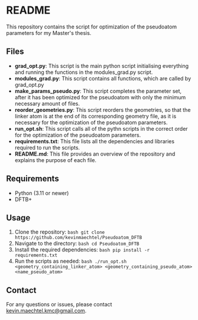 # README

This repository contains the script for optimization of the pseudoatom parameters for my Master's thesis.

## Files

- **grad_opt.py**: This script is the main python script initialising everything and running the functions in the modules_grad.py script.
- **modules_grad.py**: This script contains all functions, which are called by grad_opt.py
- **make_params_pseudo.py**: This script completes the parameter set, after it has been optimized for the pseudoatom with only the minimum necessary amount of files.
- **reorder_geometries.py**: This script reorders the geometries, so that the linker atom is at the end of its corresponding geometry file, as it is necessary for the optimization of the pseudoatom parameters.
- **run_opt.sh**: This script calls all of the pythn scripts in the correct order for the optimization of the pseudoatom parameters.
- **requirements.txt**: This file lists all the dependencies and libraries required to run the scripts.
- **README.md**: This file provides an overview of the repository and explains the purpose of each file.

## Requirements

- Python (3.11 or newer)
- DFTB+

## Usage

1. Clone the repository:
        ```bash
        git clone https://github.com/kevinmaechtel/Pseudoatom_DFTB
        ```
2. Navigate to the directory:
        ```bash
        cd Pseudoatom_DFTB
        ```
3. Install the required dependencies:
        ```bash
        pip install -r requirements.txt
        ```
4. Run the scripts as needed:
        ```bash
        ./run_opt.sh <geometry_containing_linker_atom> <geometry_containing_pseudo_atom> <name_pseudo_atom>
        ```

## Contact

For any questions or issues, please contact [kevin.maechtel.kmc@gmail.com](mailto:kevin.maechtel.kmc@gmail.com).
